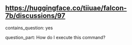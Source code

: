 ## https://huggingface.co/tiiuae/falcon-7b/discussions/97

contains_question: yes

question_part: How do I execute this command?